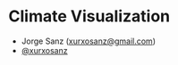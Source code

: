 # Climate Visualization

- Jorge Sanz (xurxosanz@gmail.com)
- [@xurxosanz](http://twitter.com/xurxosanz)
